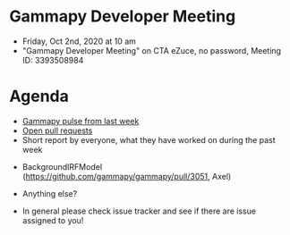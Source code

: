 

# Gammapy Developer Meeting

* Friday, Oct 2nd, 2020 at 10 am
* "Gammapy Developer Meeting" on CTA eZuce, no password, Meeting ID: 3393508984

# Agenda

* [Gammapy pulse from last week](https://github.com/gammapy/gammapy/pulse)
* [Open pull requests](https://github.com/gammapy/gammapy/pulls)
* Short report by everyone, what they have worked on during the past week 


- BackgroundIRFModel (https://github.com/gammapy/gammapy/pull/3051, Axel)
- Anything else?

- In general please check issue tracker and see if there are issue assigned to you!
